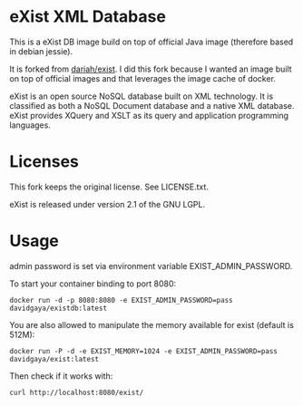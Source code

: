 # eXist XML Database

This is a eXist DB image build on top of official Java image (therefore based in debian jessie).

It is forked from [dariah/exist](https://hub.docker.com/r/dariah/exist/). I did this fork because I wanted an image built on top of official
images and that leverages the image cache of docker.

eXist is an open source NoSQL database built on XML technology.
It is classified as both a NoSQL Document database and a native XML database.
eXist provides XQuery and XSLT as its query and application programming languages.

# Licenses

This fork keeps the original license. See LICENSE.txt.

eXist is released under version 2.1 of the GNU LGPL.

# Usage

admin password is set via environment variable EXIST_ADMIN_PASSWORD.

To start your container binding to port 8080:

    docker run -d -p 8080:8080 -e EXIST_ADMIN_PASSWORD=pass davidgaya/existdb:latest

You are also allowed to manipulate the memory available for exist (default is 512M):

    docker run -P -d -e EXIST_MEMORY=1024 -e EXIST_ADMIN_PASSWORD=pass davidgaya/exist:latest

Then check if it works with:

    curl http://localhost:8080/exist/
